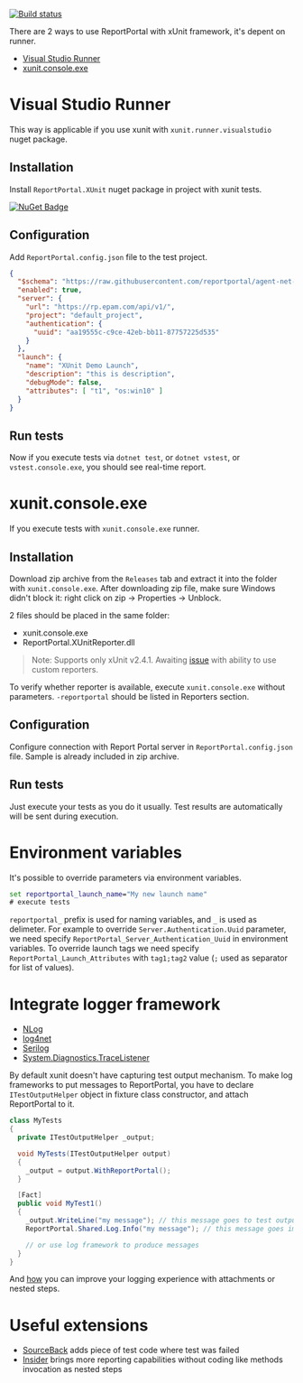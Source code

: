[![Build status](https://ci.appveyor.com/api/projects/status/2ltljpbft1ofxr32/branch/master?svg=true)](https://ci.appveyor.com/project/nvborisenko/agent-net-xunit/branch/master)

There are 2 ways to use ReportPortal with xUnit framework, it's depent on runner.

- [Visual Studio Runner](#visual-studio-runner)
- [xunit.console.exe](#xunitconsoleexe)

# Visual Studio Runner

This way is applicable if you use xunit with `xunit.runner.visualstudio` nuget package.

## Installation
Install `ReportPortal.XUnit` nuget package in project with xunit tests.

[![NuGet Badge](https://buildstats.info/nuget/reportportal.xunit)](https://www.nuget.org/packages/reportportal.xunit)

## Configuration
Add `ReportPortal.config.json` file to the test project.

```json
{
  "$schema": "https://raw.githubusercontent.com/reportportal/agent-net-xunit/master/src/ReportPortal.XUnitReporter/ReportPortal.config.schema",
  "enabled": true,
  "server": {
    "url": "https://rp.epam.com/api/v1/",
    "project": "default_project",
    "authentication": {
      "uuid": "aa19555c-c9ce-42eb-bb11-87757225d535"
    }
  },
  "launch": {
    "name": "XUnit Demo Launch",
    "description": "this is description",
    "debugMode": false,
    "attributes": [ "t1", "os:win10" ]
  }
}
```

## Run tests
Now if you execute tests via `dotnet test`, or `dotnet vstest`, or `vstest.console.exe`, you should see real-time report.

# xunit.console.exe

If you execute tests with `xunit.console.exe` runner.

## Installation
Download zip archive from the `Releases` tab and extract it into the folder with `xunit.console.exe`. After downloading zip file, make sure Windows didn't block it: right click on zip -> Properties -> Unblock.

2 files should be placed in the same folder:
- xunit.console.exe
- ReportPortal.XUnitReporter.dll

> Note: Supports only xUnit v2.4.1. Awaiting [issue](https://github.com/xunit/xunit/issues/1874) with ability to use custom reporters.

To verify whether reporter is available, execute `xunit.console.exe` without parameters. `-reportportal` should be listed in Reporters section.

## Configuration
Configure connection with Report Portal server in `ReportPortal.config.json` file. Sample is already included in zip archive.

## Run tests
Just execute your tests as you do it usually. Test results are automatically will be sent during execution.

# Environment variables
It's possible to override parameters via environment variables.
```cmd
set reportportal_launch_name="My new launch name"
# execute tests
```

`reportportal_` prefix is used for naming variables, and `_` is used as delimeter. For example to override `Server.Authentication.Uuid` parameter, we need specify `ReportPortal_Server_Authentication_Uuid` in environment variables. To override launch tags we need specify `ReportPortal_Launch_Attributes` with `tag1;tag2` value (`;` used as separator for list of values).

# Integrate logger framework
- [NLog](https://github.com/reportportal/logger-net-nlog)
- [log4net](https://github.com/reportportal/logger-net-log4net)
- [Serilog](https://github.com/reportportal/logger-net-serilog)
- [System.Diagnostics.TraceListener](https://github.com/reportportal/logger-net-tracelistener)

By default xunit doesn't have capturing test output mechanism. To make log frameworks to put messages to ReportPortal, you have to declare `ITestOutputHelper` object in fixture class constructor, and attach ReportPortal to it.

```csharp
class MyTests
{
  private ITestOutputHelper _output;

  void MyTests(ITestOutputHelper output)
  {
    _output = output.WithReportPortal();
  }

  [Fact]
  public void MyTest1()
  {
    _output.WriteLine("my message"); // this message goes to test output, will see it at the end of test
    ReportPortal.Shared.Log.Info("my message"); // this message goes immediately to Report Portal

    // or use log framework to produce messages
  }
}
```

And [how](https://github.com/reportportal/commons-net/blob/master/docs/Logging.md) you can improve your logging experience with attachments or nested steps.


# Useful extensions
- [SourceBack](https://github.com/nvborisenko/reportportal-extensions-sourceback) adds piece of test code where test was failed
- [Insider](https://github.com/nvborisenko/reportportal-extensions-insider) brings more reporting capabilities without coding like methods invocation as nested steps
